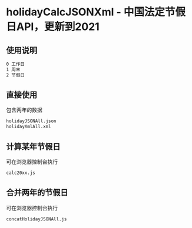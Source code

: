 holidayCalcJSONXml - 中国法定节假日API，更新到2021
============

使用说明
----------------

``` sh
0 工作日 
1 周末 
2 节假日 
```

直接使用
----------------
包含两年的数据

``` sh
holidayJSONAll.json
holidayXmlAll.xml 
```

计算某年节假日
----------------
可在浏览器控制台执行

``` sh
calc20xx.js
```

合并两年的节假日
----------------
可在浏览器控制台执行

``` sh
concatHolidayJSONAll.js 
```

